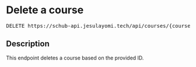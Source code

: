 # Delete a course

<pre id='liveapi-code'>DELETE https://schub-api.jesulayomi.tech/api/courses/{course_id}
</pre>

## Description
This endpoint deletes a course based on the provided ID.

